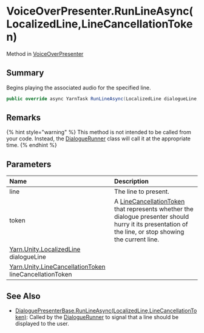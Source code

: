 # VoiceOverPresenter.RunLineAsync(LocalizedLine,LineCancellationToken)

Method in [VoiceOverPresenter](/docs/api/csharp/yarn.unity.voiceoverpresenter.md)

## Summary


Begins playing the associated audio for the specified line.


```csharp
public override async YarnTask RunLineAsync(LocalizedLine dialogueLine, LineCancellationToken lineCancellationToken)
```

## Remarks

<p>
{% hint style="warning" %}
This method is not intended to be called from
your code. Instead, the <a href="yarn.unity.dialoguerunner.md">DialogueRunner</a> class will call
it at the appropriate time.
{% endhint %}
</p>

## Parameters

|Name|Description|
|:---|:---|
| line|The line to present.|
| token|A  <a href="yarn.unity.linecancellationtoken.md">LineCancellationToken</a>  that represents whether the dialogue presenter should hurry it its presentation of the line, or stop showing the current line.|
|[Yarn.Unity.LocalizedLine](/docs/api/csharp/yarn.unity.localizedline.md) dialogueLine||
|[Yarn.Unity.LineCancellationToken](/docs/api/csharp/yarn.unity.linecancellationtoken.md) lineCancellationToken||

## See Also

* [DialoguePresenterBase.RunLineAsync\(LocalizedLine,LineCancellationToken\)](/docs/api/csharp/yarn.unity.dialoguepresenterbase.runlineasync.md): Called by the  <a href="yarn.unity.dialoguerunner.md">DialogueRunner</a>  to signal that a line should be displayed to the user.

